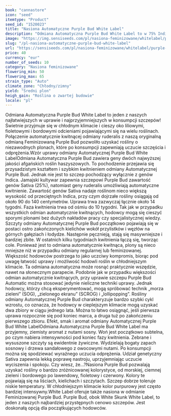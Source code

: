 ```yaml
---
book: "cannastore"
icon: "seed"
itemtype: "Product"
seed_id: "1520023"
title: "Nasiona Automatyczne Purple Bud White Label"
description: "Odmiana Automatyczna Purple Bud White Label to w 75% Indica i 25% Sativa. Automatyczne kwitnienie, uprawa też w zimnym klimacie i żywe, purpurowe odcienie."
image: "https://img.sensiseeds.com/pl/nasiona-feminizowane/whitelabel/purple-bud-autoflowering-image.png"
slug: "/pl-nasiona-automatyczne-purple-bud-white-label"
url: "https://sensiseeds.com/pl/nasiona-feminizowane/whitelabel/purple-bud-autoflowering?a_aid=cannastore"
price: 40
currency: "eur"
number_of_seeds: 10
category: "Nasiona feminizowane"
flowering_min: 50
flowering_max: 65
strain_type: "Auto"
climate_zone: "Chłodny/zimny"
yield: "Średni plon"
heigh_gain: "Roślina o zwartej budowie"
locale: "pl"
---
```

Odmiana Automatyczna Purple Bud White Label to jeden z naszych najłatwiejszych w uprawie i najprzyjemniejszych w konsumpcji szczepów! Świetnie przyjmuje się w chłodnym klimacie i cieszy oko liliowymi, fioletowymi i bordowymi odcieniami pojawiającymi się na wielu roślinach. Połączenie automatycznie kwitnącej odmiany ruderalis z naszą oryginalną odmianą Feminizowaną Purple Bud pozwoliło uzyskać rośliny o niezawodnych plonach, które po konsumpcji zapewniają uczucie szczęścia i odprężenia.Wzór uprawy odmiany Automatycznej Purple Bud White LabelOdmiana Automatyczna Purple Bud zawiera geny dwóch najwyższej jakości afgańskich roślin haszyszowych. To pochodzenie przejawia się przysadzistym kształtem i szybkim kwitnieniem odmiany Automatycznej Purple Bud. Jednak nie jest to szczep pochodzący wyłącznie z genów Indica. Jamajski kultywar zapewnia szczepowi Purple Bud zawartość genów Sativa (25%), natomiast geny ruderalis umożliwiają automatyczne kwitnienie. Zawartość genów Sativa nadaje roślinom nieco większą wysokość od przeciętnych Indica, przy czym dojrzałe rośliny osiągają od około 90 do 140 centymetrów. Uprawa trwa zazwyczaj łącznie około 14 tygodni. Faza kwitnienia trwa od ośmiu do 10 tygodni. Tak jak w przypadku wszystkich odmian automatycznie kwitnących, hodowcy mogą się cieszyć sporymi plonami bez dużych nakładów pracy czy specjalistycznej wiedzy. Szczyty odmiany Automatycznej Purple Bud początkowo pojawiają się w postaci ostro zakończonych kielichów wokół przylistków i węzłów na górnych gałęziach i łodydze. Następnie pęcznieją, stają się masywniejsze i bardziej zbite. W ostatnich kilku tygodniach kwitnienia łączą się, tworząc cole. Ponieważ jest to odmiana automatycznie kwitnąca, plony są nieco mniejsze niż w przypadku odmiany regularnej lub feminizowanej. Większość hodowców postrzega to jako uczciwy kompromis, biorąc pod uwagę łatwość uprawy i możliwość hodowli roślin w chłodniejszym klimacie. Ta odmiana automatyczna może rosnąć praktycznie wszędzie, nawet na słonecznym parapecie. Podobnie jak w przypadku większości odmian automatycznie kwitnących, przy uprawie szczepu Purple Bud Automatic można stosować jedynie nieliczne techniki uprawy. Jednak hodowcy, którzy chcą eksperymentować, mogą spróbować technik „morza zieleni” (SOG), „zielonego ekranu” (SCROG) i „lollipopping”. Rośliny odmiany Automatycznej Purple Bud charakteryzuje bardzo szybki cykl wzrostu, co oznacza, że hodowcy w cieplejszym klimacie mogą uzyskać dwa zbiory w ciągu jednego lata. Można to łatwo osiągnąć, jeśli pierwsza uprawa rozpocznie się pod koniec marca, a druga tuż po zakończeniu pierwszego zbioru. Efekt, smak i aromat odmiany Automatycznej Purple Bud White LabelOdmiana Automatyczna Purple Bud White Label ma przyjemny, ziemisty aromat z nutami sosny. Woń jest początkowo subtelna, po czym nabiera intensywności pod koniec fazy kwitnienia. Zebrane i wysuszone szczyty są ewidentnie żywiczne. Wydzielają bogaty zapach sosnowy i drzewa sandałowego z owocowymi nutami. Po konsumpcji można się spodziewać wyraźnego uczucia odprężenia. Udział genetyczny Sativa zapewnia lekką poprawę nastroju, uprzyjemniając uczucie wyciszenia i spokoju. Czy wiesz, że…?Nasiona Purple Bud pozwalają uzyskać rośliny o bardzo zróżnicowanej kolorystyce, od morskiej, ciemnej zieleni i bordowego po lawendowy, fioletowy i czerwony. Kolory te pojawiają się na liściach, kielichach i szczytach. Szczep dobrze toleruje niskie temperatury. W chłodniejszym klimacie kolor purpurowy jest często bardziej intensywny.White Label oferuje także nasiona w odmianie Feminizowanej Purple Bud. Purple Bud, obok White Skunk White Label, to jeden z naszych najbardziej przystępnych cenowo szczepów. Jest doskonałą opcją dla początkujących hodowców.
